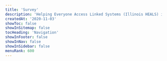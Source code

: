 ```yaml
---
title: 'Survey'
description: 'Helping Everyone Access Linked Systems (Illinois HEALS) is multi-year initiative to address child and youth victimization.'
createdAt: '2020-11-03'
showToc: false
showInSitemap: false
tocHeading: 'Navigation'
showInFooter: false
showInNav: false
showInSidebar: false
menuRank: 600
---
```


<graphic img-file="img/survey-comp-02.png" img-quality="60" img-href="https://icjia.az1.qualtrics.com/jfe/form/SV_bQwZZJapMXIjbOl" img-caption="Click image to <a href='https://icjia.az1.qualtrics.com/jfe/form/SV_bQwZZJapMXIjbOl' target='_blank' rel='noopener'>take the survey</a>."></graphic>
